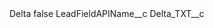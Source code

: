 <?xml version="1.0" encoding="UTF-8"?>
<CustomMetadata xmlns="http://soap.sforce.com/2006/04/metadata" xmlns:xsi="http://www.w3.org/2001/XMLSchema-instance" xmlns:xsd="http://www.w3.org/2001/XMLSchema">
    <label>Delta</label>
    <protected>false</protected>
    <values>
        <field>LeadFieldAPIName__c</field>
        <value xsi:type="xsd:string">Delta_TXT__c</value>
    </values>
</CustomMetadata>
